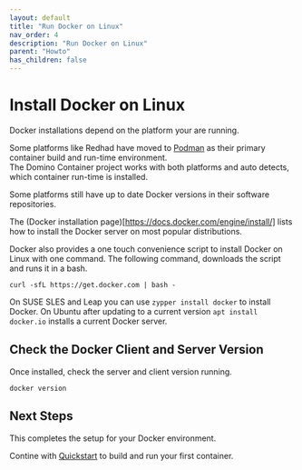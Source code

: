 ```yaml
---
layout: default
title: "Run Docker on Linux"
nav_order: 4
description: "Run Docker on Linux"
parent: "Howto"
has_children: false
---
```


# Install Docker on Linux

Docker installations depend on the platform your are running.

Some platforms like Redhad have moved to [Podman](https://podman.io/) as their primary container build and run-time environment.  
The Domino Container project works with both platforms and auto detects, which container run-time is installed.

Some platforms still have up to date Docker versions in their software repositories.

The (Docker installation page)[https://docs.docker.com/engine/install/] lists how to install the Docker server on most popular distributions.

Docker also provides a one touch convenience script to install Docker on Linux with one command.
The following command, downloads the script and runs it in a bash.

```
curl -sfL https://get.docker.com | bash -
```

On SUSE SLES and Leap you can use `zypper install docker` to install Docker.
On Ubuntu after updating to a current version `apt install docker.io` installs a current Docker server.

## Check the Docker Client and Server Version

Once installed, check the server and client version running.

```
docker version
```

## Next Steps

This completes the setup for your Docker environment.

Contine with [Quickstart](quickstart.md) to build and run your first container.
